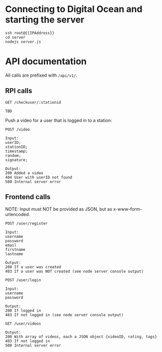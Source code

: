 # Connecting to Digital Ocean and starting the server
```
ssh root@{{IPAddress}}
cd server
nodejs server.js
```

# API documentation
All calls are prefixed with `/api/v1/`.

## RPI calls
```
GET /checkuser/:stationid

TBD
```


Push a video for a user that is logged in to a station:
```
POST /video

Input:
userID;
stationID;
timestamp;
random;
signature;

Output:
200 Added a video
404 User with userID not found
500 Internal server error
```


## Frontend calls
NOTE: Input must NOT be provided as JSON, but as x-www-form-urlencoded. 

```
POST /user/register

Input:
username
password
email
firstname
lastname

Output:
200 If a user was created
403 If a user was NOT created (see node server console output)
```



```
POST /user/login

Input:
username
password

Output:
200 If logged in
403 If not logged in (see node server console output)
```

```
GET /user/videos

Output:
200 With array of videos, each a JSON object {videoID, rating, tags}
403 If not logged in
500 Internal server error
```
